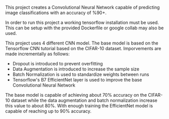 This project creates a Convolutional Neural Network capable of predicting image classifications with an accuracy of %90+. 

In order to run this project a working tensorflow installation must be used. This can be setup with the provided Dockerfile or google collab may also be used.

This project uses 4 different CNN model.
The base model is based on the Tensorflow CNN tutorial based on the CIFAR-10 dataset. 
Imporvements are made incrementally as follows:
*  Dropout is introduced to prevent overfitting
*  Data Augmentation is introduced to increase the sample size
*  Batch Normalization is used to standardize weights between runs
*  Tensorflow's B7 EfficientNet layer is used to improve the base Convolutional Neural Network 

The base model is capable of achieving about 70% accuracy on the CIFAR-10 dataset while the data augmentation and batch normalization increase this value to about 80%. With enough training the EfficientNet model is capable of reaching up to 90% accuracy.